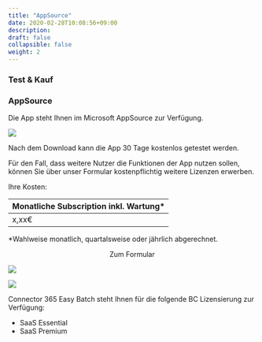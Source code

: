 ```yaml
---
title: "AppSource"
date: 2020-02-28T10:08:56+09:00
description: 
draft: false
collapsible: false
weight: 2
---
```

### Test & Kauf

### AppSource

Die App steht Ihnen im Microsoft AppSource zur Verfügung.

![](images/apps/senderappsource_wrong.PNG)

Nach dem Download kann die App 30 Tage kostenlos getestet werden.

Für den Fall, dass weitere Nutzer die Funktionen der App nutzen sollen, können Sie über unser Formular kostenpflichtig weitere Lizenzen erwerben.

Ihre Kosten:

| Monatliche Subscription inkl. Wartung* |
|----------------------------------------|
| x,xx€                                  |

*Wahlweise monatlich, quartalsweise oder jährlich abgerechnet.

<p style="text-align: center;">
Zum Formular
</p>

[<img src="/images/apps/Forms_easy.png">](https://forms.office.com/Pages/ResponsePage.aspx?id=wbg8p1B5wk60E37fEWJ6gK10RbLPyuxOs2bKXXZxm8JUOVIzN0JGRTRTUjRGRzZQMFZJOUVGVEtaVS4u)

![](images/apps/senderforms_removed.PNG)
 
Connector 365 Easy Batch steht Ihnen für die folgende BC Lizensierung zur Verfügung:

- SaaS Essential
- SaaS Premium


